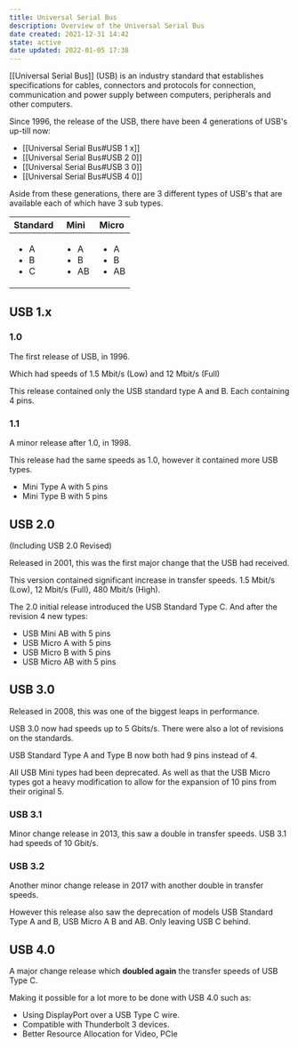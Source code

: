```yaml
---
title: Universal Serial Bus
description: Overview of the Universal Serial Bus
date created: 2021-12-31 14:42
state: active
date updated: 2022-01-05 17:38
---
```


[[Universal Serial Bus]] (USB) is an industry standard that establishes specifications for cables, connectors and protocols for connection, communication and power supply  between computers, peripherals and other computers.

Since 1996, the release of the USB, there have been 4 generations of USB's up-till now:

- [[Universal Serial Bus#USB 1 x]]
- [[Universal Serial Bus#USB 2 0]]
- [[Universal Serial Bus#USB 3 0]]
- [[Universal Serial Bus#USB 4 0]]

Aside from these generations, there are 3 different types of USB's that are available each of which have 3 sub types.

| Standard                                | Mini                                     | Micro                                    |
| --------------------------------------- | ---------------------------------------- | ---------------------------------------- |
| <ul><li>A</li><li>B</li><li>C</li></ul> | <ul><li>A</li><li>B</li><li>AB</li></ul> | <ul><li>A</li><li>B</li><li>AB</li></ul> |

## USB 1.x

### 1.0

The first release of USB, in 1996.

Which had speeds of 1.5 Mbit/s (Low) and 12 Mbit/s (Full)

This release contained only the USB standard type A and B. Each containing 4 pins.

### 1.1

A minor release after 1.0, in 1998.

This release had the same speeds as 1.0, however it contained more USB types.

- Mini Type A with 5 pins
- Mini Type B with 5 pins

## USB 2.0

(Including USB 2.0 Revised)

Released in 2001, this was the first major change that the USB had received.

This version contained significant increase in transfer speeds. 1.5 Mbit/s (Low), 12 Mbit/s (Full), 480 Mbit/s (High).

The 2.0 initial release introduced the USB Standard Type C. And after the revision 4 new types:

- USB Mini AB with 5 pins
- USB Micro A with 5 pins
- USB Micro B with 5 pins
- USB Micro AB with 5 pins

## USB 3.0

Released in 2008, this was one of the biggest leaps in performance.

USB 3.0 now had speeds up to 5 Gbits/s. There were also a lot of revisions on the standards.

USB Standard Type A and Type B now both had 9 pins instead of 4.

All USB Mini types had been deprecated. As well as that the USB Micro types got a heavy modification to allow for the expansion of 10 pins from their original 5.

### USB 3.1

Minor change release in 2013, this saw a double in transfer speeds. USB 3.1 had speeds of 10 Gbit/s.

### USB 3.2

Another minor change release in 2017 with another double in transfer speeds.

However this release also saw the deprecation of models USB Standard Type A and B, USB Micro A B and AB. Only leaving USB C behind.

## USB 4.0

A major change release which **doubled again** the transfer speeds of USB Type C.

Making it possible for a lot more to be done with USB 4.0 such as:

- Using DisplayPort over a USB Type C wire.
- Compatible with Thunderbolt 3 devices.
- Better Resource Allocation for Video, PCIe

